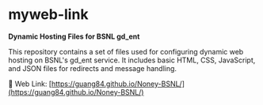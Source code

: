 # myweb-link

**Dynamic Hosting Files for BSNL gd_ent**

This repository contains a set of files used for configuring dynamic web hosting on BSNL's gd_ent service. It includes basic HTML, CSS, JavaScript, and JSON files for redirects and message handling.

📍 Web Link: [https://guang84.github.io/Noney-BSNL/](https://guang84.github.io/Noney-BSNL/)

